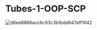 # Tubes-1-OOP-SCP

![d6ee8866acc6c93c3b1bdd847aff1642](https://github.com/PanjiSri/Tubes-1-OOP-SCP/assets/116989429/834486c8-c0b7-4996-b012-b6ae68c9df26)
